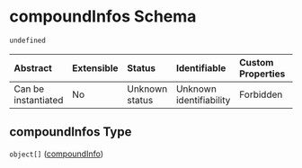 # compoundInfos Schema

```txt
undefined
```



| Abstract            | Extensible | Status         | Identifiable            | Custom Properties | Additional Properties | Access Restrictions | Defined In                                                                            |
| :------------------ | :--------- | :------------- | :---------------------- | :---------------- | :-------------------- | :------------------ | :------------------------------------------------------------------------------------ |
| Can be instantiated | No         | Unknown status | Unknown identifiability | Forbidden         | Forbidden             | none                | [compound\_info.schema.json](../out/compound_info.schema.json "open original schema") |

## compoundInfos Type

`object[]` ([compoundInfo](compound_info-compoundinfo.md))
